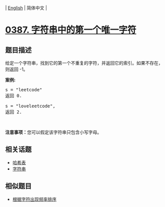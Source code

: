 
| [English](README_EN.md) | 简体中文 |
# [0387. 字符串中的第一个唯一字符](https://leetcode-cn.com/problems/first-unique-character-in-a-string/)
## 题目描述
<p>给定一个字符串，找到它的第一个不重复的字符，并返回它的索引。如果不存在，则返回 -1。</p>

<p><strong>案例:</strong></p>

<pre>
s = &quot;leetcode&quot;
返回 0.

s = &quot;loveleetcode&quot;,
返回 2.
</pre>

<p>&nbsp;</p>

<p><strong>注意事项：</strong>您可以假定该字符串只包含小写字母。</p>

## 相关话题
- [哈希表](https://leetcode-cn.com/tag/hash-table)
- [字符串](https://leetcode-cn.com/tag/string)
## 相似题目
- [根据字符出现频率排序](../sort-characters-by-frequency/README.md)
